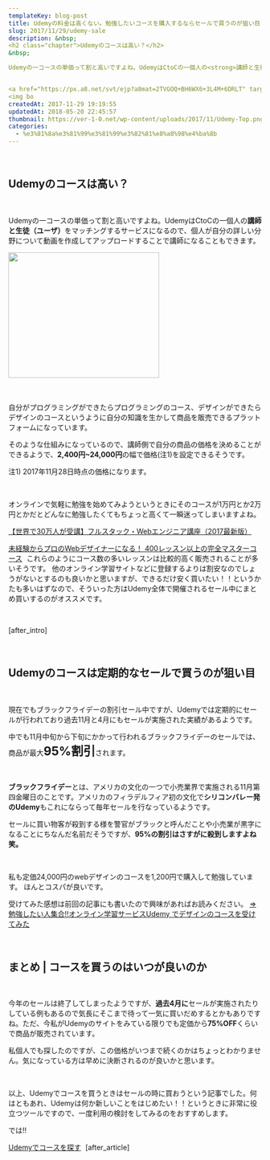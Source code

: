```yaml
---
templateKey: blog-post
title: Udemyの料金は高くない。勉強したいコースを購入するならセールで買うのが狙い目！！
slug: 2017/11/29/udemy-sale
description: &nbsp;
<h2 class="chapter">Udemyのコースは高い？</h2>
&nbsp;

Udemyの一コースの単価って割と高いですよね。UdemyはCtoCの一個人の<strong>講師と生徒（ユーザ）</strong>をマッチングするサービスになるので、個人が自分の詳しい分野について動画を作成してアップロードすることで講師になることもできます。


<a href="https://px.a8.net/svt/ejp?a8mat=2TVGOQ+BH6WX6+3L4M+6DRLT" target="_blank" rel="nofollow">
<img bo
createdAt: 2017-11-29 19:19:55
updatedAt: 2018-05-20 22:45:57
thumbnail: https://ver-1-0.net/wp-content/uploads/2017/11/Udemy-Top.png
categories: 
  - %e3%81%8a%e3%81%99%e3%81%99%e3%82%81%e8%a8%98%e4%ba%8b
---
```


&nbsp;
<h2 class="chapter">Udemyのコースは高い？</h2>
&nbsp;

Udemyの一コースの単価って割と高いですよね。UdemyはCtoCの一個人の<strong>講師と生徒（ユーザ）</strong>をマッチングするサービスになるので、個人が自分の詳しい分野について動画を作成してアップロードすることで講師になることもできます。


<a href="https://px.a8.net/svt/ejp?a8mat=2TVGOQ+BH6WX6+3L4M+6DRLT" target="_blank" rel="nofollow">
<img border="0" width="300" height="250" alt="" src="https://www22.a8.net/svt/bgt?aid=171109178694&wid=004&eno=01&mid=s00000016735001072000&mc=1"></a>
<img border="0" width="1" height="1" src="https://www16.a8.net/0.gif?a8mat=2TVGOQ+BH6WX6+3L4M+6DRLT" alt="">

&nbsp;

自分がプログラミングができたらプログラミングのコース、デザインができたらデザインのコースというように自分の知識を生かして商品を販売できるプラットフォームになっています。

そのような仕組みになっているので、講師側で自分の商品の価格を決めることができるようで、<strong>2,400円~24,000円</strong>の幅で価格(注1)を設定できるそうです。

注1) 2017年11月28日時点の価格になります。

&nbsp;

オンラインで気軽に勉強を始めてみようというときにそのコースが1万円とか2万円とかだとどんなに勉強したくてもちょっと高くて一瞬迷ってしまいますよね。

<a href="https://px.a8.net/svt/ejp?a8mat=2TVGOQ+BH6WX6+3L4M+BW8O2&amp;a8ejpredirect=https%3A%2F%2Fwww.udemy.com%2Fcompleteweb2_jp%2F%23instructor-1" target="_blank" rel="”nofollow” noopener">【世界で30万人が受講】フルスタック・Webエンジニア講座（2017最新版）</a>
<img src="https://www12.a8.net/0.gif?a8mat=2TVGOQ+BH6WX6+3L4M+BW8O2" alt="" height="1" border="0″ width=" />

<a href="https://px.a8.net/svt/ejp?a8mat=2TVGOQ+BH6WX6+3L4M+BW8O2&amp;a8ejpredirect=https%3A%2F%2Fwww.udemy.com%2Fweb-design-master%2Flearn%2Fv4%2Foverview" target="_blank" rel="nofollow noopener">未経験からプロのWebデザイナーになる！ 400レッスン以上の完全マスターコース</a>
<img src="https://www10.a8.net/0.gif?a8mat=2TVGOQ+BH6WX6+3L4M+BW8O2" alt="" width="1" height="1" border="0" />
これらのようにコース数の多いレッスンは比較的高く販売されることが多いそうです。
他のオンライン学習サイトなどに登録するよりは割安なのでしょうがないとするのも良いかと思いますが、できるだけ安く買いたい！！というかたも多いはずなので、そういった方はUdemy全体で開催されるセール中にまとめ買いするのがオススメです。

&nbsp;

[after_intro]

&nbsp;
<h2 class="chapter">Udemyのコースは定期的なセールで買うのが狙い目</h2>
&nbsp;

現在でもブラックフライデーの割引セール中ですが、Udemyでは定期的にセールが行われており過去11月と4月にもセールが実施された実績があるようです。

中でも11月中旬から下旬にかかって行われるブラックフライデーのセールでは、商品が最大<strong style="font-size: 1.5rem;">95%割引</strong>されます。

&nbsp;

<strong>ブラックフライデー</strong>とは、アメリカの文化の一つで小売業界で実施される11月第四金曜日のことです。アメリカのフィラデルフィア初の文化で<strong>シリコンバレー発のUdemy</strong>もこれにならって毎年セールを行なっているようです。

セールに買い物客が殺到する様を警官がブラックと呼んだことや小売業が黒字になることにちなんだ名前だそうですが、<strong>95%の割引はさすがに殺到しますよね笑。</strong>

&nbsp;

私も定価24,000円のwebデザインのコースを1,200円で購入して勉強しています。
ほんとコスパが良いです。

受けてみた感想は前回の記事にも書いたので興味があればお読みください。
<a href="https://ver-1-0.net/2017/11/12/e-learning-udemy/">=&gt;勉強したい人集合!!オンライン学習サービスUdemy でデザインのコースを受けてみた</a>

&nbsp;
<h2 class="chapter">まとめ | コースを買うのはいつが良いのか</h2>
&nbsp;

今年のセールは終了してしまったようですが、<strong>過去4月に</strong>セールが実施されたりしている例もあるので気長にそこまで待って一気に買いだめするとかもありですね。ただ、今私がUdemyのサイトをみている限りでも定価から<strong>75%OFF</strong>くらいで商品が販売されています。

私個人でも探したのですが、この価格がいつまで続くのかはちょっとわかりません。気になっている方は早めに決断されるのが良いかと思います。

&nbsp;

以上、Udemyでコースを買うときはセールの時に買おうという記事でした。何はともあれ、Udemyは何か新しいことをはじめたい！！というときに非常に役立つツールですので、一度利用の検討をしてみるのをおすすめします。

では!!

<a class="btn btn-large" href="https://px.a8.net/svt/ejp?a8mat=2TVGOQ+BH6WX6+3L4M+BW8O2&amp;a8ejpredirect=https%3A%2F%2Fwww.udemy.com%2F" target="_blank" rel="nofollow noopener">Udemyでコースを探す</a>
<img src="https://www14.a8.net/0.gif?a8mat=2TVGOQ+BH6WX6+3L4M+BW8O2" alt="" width="1" height="1" border="0" />
[after_article]
